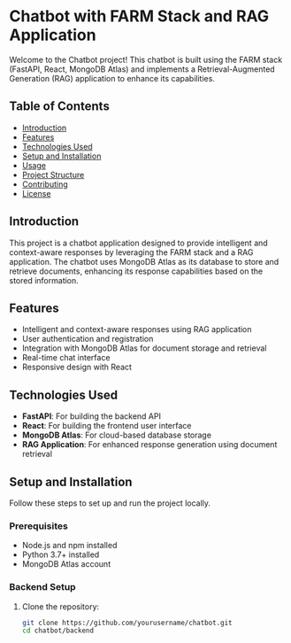 # Chatbot with FARM Stack and RAG Application

Welcome to the Chatbot project! This chatbot is built using the FARM stack (FastAPI, React, MongoDB Atlas) and implements a Retrieval-Augmented Generation (RAG) application to enhance its capabilities.

## Table of Contents

- [Introduction](#introduction)
- [Features](#features)
- [Technologies Used](#technologies-used)
- [Setup and Installation](#setup-and-installation)
- [Usage](#usage)
- [Project Structure](#project-structure)
- [Contributing](#contributing)
- [License](#license)

## Introduction

This project is a chatbot application designed to provide intelligent and context-aware responses by leveraging the FARM stack and a RAG application. The chatbot uses MongoDB Atlas as its database to store and retrieve documents, enhancing its response capabilities based on the stored information.

## Features

- Intelligent and context-aware responses using RAG application
- User authentication and registration
- Integration with MongoDB Atlas for document storage and retrieval
- Real-time chat interface
- Responsive design with React

## Technologies Used

- **FastAPI**: For building the backend API
- **React**: For building the frontend user interface
- **MongoDB Atlas**: For cloud-based database storage
- **RAG Application**: For enhanced response generation using document retrieval

## Setup and Installation

Follow these steps to set up and run the project locally.

### Prerequisites

- Node.js and npm installed
- Python 3.7+ installed
- MongoDB Atlas account

### Backend Setup

1. Clone the repository:
   ```sh
   git clone https://github.com/yourusername/chatbot.git
   cd chatbot/backend
